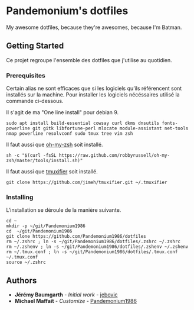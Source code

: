 # Pandemonium's dotfiles
My awesome dotfiles, because they're awesomes, because I'm Batman.

## Getting Started
Ce projet regroupe l'ensemble des dotfiles que j'utilise au quotidien.

### Prerequisites
Certain alias ne sont efficaces que si les logiciels qu’ils référencent sont installés sur la machine. Pour installer les logiciels nécéssaires utilisé la commande ci-dessous.

Il s'agit de ma "One line install" pour debian 9.

```
sudo apt install build-essential cowsay curl dkms dnsutils fonts-powerline git gitk libfortune-perl mlocate module-assistant net-tools nmap powerline resolvconf sudo tmux tree vim zsh
```

Il faut aussi que [oh-my-zsh](http://ohmyz.sh/) soit installé.
```
sh -c "$(curl -fsSL https://raw.github.com/robbyrussell/oh-my-zsh/master/tools/install.sh)"
```

Il faut aussi que [tmuxifier](https://github.com/jimeh/tmuxifier) soit installé.
```
git clone https://github.com/jimeh/tmuxifier.git ~/.tmuxifier
```


### Installing
L'installation se déroule de la manière suivante.

```
cd ~
mkdir -p ~/git/Pandemonium1986
cd  ~/git/Pandemonium1986
git clone https://github.com/Pandemonium1986/dotfiles
rm ~/.zshrc ; ln -s ~/git/Pandemonium1986/dotfiles/.zshrc ~/.zshrc
rm ~/.zshenv ; ln -s ~/git/Pandemonium1986/dotfiles/.zshenv ~/.zshenv
rm ~/.tmux.conf ; ln -s ~/git/Pandemonium1986/dotfiles/.tmux.conf ~/.tmux.conf
source ~/.zshrc
```

## Authors
* **Jérémy Baumgarth** - *Initial work* - [jebovic](https://github.com/jebovic)
* **Michael Maffait** - *Customize* - [Pandemonium1986](https://github.com/Pandemonium1986)
